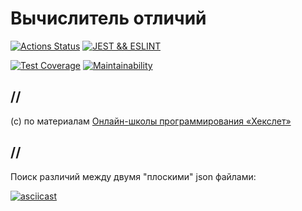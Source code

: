 
Вычислитель отличий
=======

 [![Actions Status](https://github.com/rddeveloper2019/frontend-project-lvl2/workflows/hexlet-check/badge.svg)](https://github.com/rddeveloper2019/frontend-project-lvl2/actions)  [![JEST && ESLINT](https://github.com/rddeveloper2019/frontend-project-lvl2/actions/workflows/jest_eslint.yml/badge.svg)](https://github.com/rddeveloper2019/frontend-project-lvl2/actions/workflows/jest_eslint.yml) 

 [![Test Coverage](https://api.codeclimate.com/v1/badges/fcde15fa751bd98df9c9/test_coverage)](https://codeclimate.com/github/rddeveloper2019/frontend-project-lvl2/test_coverage)  [![Maintainability](https://api.codeclimate.com/v1/badges/fcde15fa751bd98df9c9/maintainability)](https://codeclimate.com/github/rddeveloper2019/frontend-project-lvl2/maintainability) 

## //
(с) по материалам [Онлайн-школы программирования «Хекслет»](https://ru.hexlet.io/)
## //

Поиск различий между двумя "плоскими" json файлами:

[![asciicast](https://asciinema.org/a/zu7v2S5Ffm4dlHq8cT0zc77my.svg)](https://asciinema.org/a/zu7v2S5Ffm4dlHq8cT0zc77my)